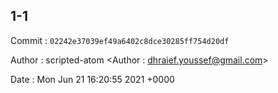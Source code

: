 ## 1-1 

 Commit : `02242e37039ef49a6402c8dce30285ff754d20df`

 Author : scripted-atom <Author : dhraief.youssef@gmail.com> 

 Date 	: Mon Jun 21 16:20:55 2021 +0000 

